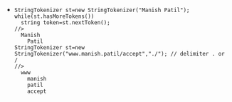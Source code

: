 - ```
  StringTokenizer st=new StringTokenizer("Manish Patil");
  while(st.hasMoreTokens())
  	string token=st.nextToken();
  //> 
  	Manish
      Patil
  StringTokenizer st=new StringTokenizer("www.manish.patil/accept","./"); // delimiter . or /
  //>
  	www
      manish
      patil
      accept
  
  ```